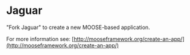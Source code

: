 Jaguar
=====

"Fork Jaguar" to create a new MOOSE-based application.

For more information see: [http://mooseframework.org/create-an-app/](http://mooseframework.org/create-an-app/)
